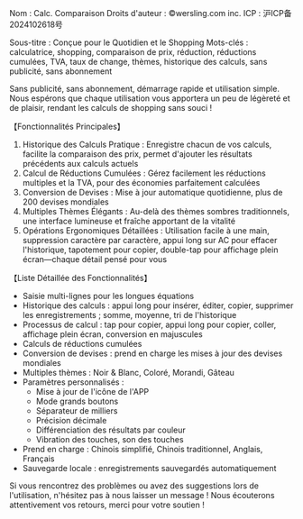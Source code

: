 Nom : Calc. Comparaison
Droits d'auteur : ©️wersling.com inc.
ICP : 沪ICP备2024102618号

Sous-titre : Conçue pour le Quotidien et le Shopping
Mots-clés : calculatrice, shopping, comparaison de prix, réduction, réductions cumulées, TVA, taux de change, thèmes, historique des calculs, sans publicité, sans abonnement

Sans publicité, sans abonnement, démarrage rapide et utilisation simple. Nous espérons que chaque utilisation vous apportera un peu de légèreté et de plaisir, rendant les calculs de shopping sans souci !

【Fonctionnalités Principales】
1.	Historique des Calculs Pratique : Enregistre chacun de vos calculs, facilite la comparaison des prix, permet d'ajouter les résultats précédents aux calculs actuels
2.	Calcul de Réductions Cumulées : Gérez facilement les réductions multiples et la TVA, pour des économies parfaitement calculées
3.	Conversion de Devises : Mise à jour automatique quotidienne, plus de 200 devises mondiales
4.	Multiples Thèmes Élégants : Au-delà des thèmes sombres traditionnels, une interface lumineuse et fraîche apportant de la vitalité
5.	Opérations Ergonomiques Détaillées : Utilisation facile à une main, suppression caractère par caractère, appui long sur AC pour effacer l'historique, tapotement pour copier, double-tap pour affichage plein écran—chaque détail pensé pour vous

【Liste Détaillée des Fonctionnalités】
* Saisie multi-lignes pour les longues équations
* Historique des calculs : appui long pour insérer, éditer, copier, supprimer les enregistrements ; somme, moyenne, tri de l'historique
* Processus de calcul : tap pour copier, appui long pour copier, coller, affichage plein écran, conversion en majuscules
* Calculs de réductions cumulées
* Conversion de devises : prend en charge les mises à jour des devises mondiales
* Multiples thèmes : Noir & Blanc, Coloré, Morandi, Gâteau
* Paramètres personnalisés :
  * Mise à jour de l'icône de l'APP
  * Mode grands boutons
  * Séparateur de milliers
  * Précision décimale
  * Différenciation des résultats par couleur
  * Vibration des touches, son des touches
* Prend en charge : Chinois simplifié, Chinois traditionnel, Anglais, Français
* Sauvegarde locale : enregistrements sauvegardés automatiquement

Si vous rencontrez des problèmes ou avez des suggestions lors de l'utilisation, n'hésitez pas à nous laisser un message ! Nous écouterons attentivement vos retours, merci pour votre soutien ! 